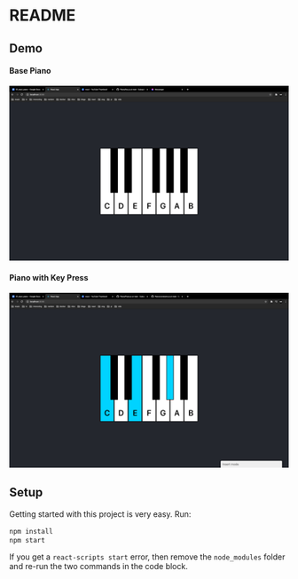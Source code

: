 # README

## Demo

#### Base Piano
![](img/piano_0.png?raw=true)

#### Piano with Key Press
![](img/piano_2.png?raw=true)

## Setup

Getting started with this project is very easy. Run:

```
npm install
npm start
```

If you get a `react-scripts start` error, then remove the `node_modules`
folder and re-run the two commands in the code block.
